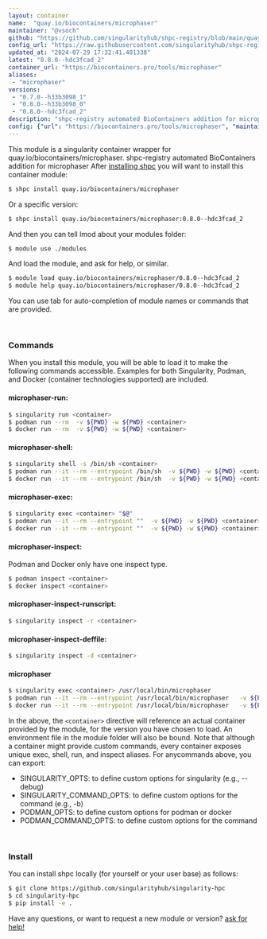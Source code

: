 ```yaml
---
layout: container
name:  "quay.io/biocontainers/microphaser"
maintainer: "@vsoch"
github: "https://github.com/singularityhub/shpc-registry/blob/main/quay.io/biocontainers/microphaser/container.yaml"
config_url: "https://raw.githubusercontent.com/singularityhub/shpc-registry/main/quay.io/biocontainers/microphaser/container.yaml"
updated_at: "2024-07-29 17:32:41.401338"
latest: "0.8.0--hdc3fcad_2"
container_url: "https://biocontainers.pro/tools/microphaser"
aliases:
 - "microphaser"
versions:
 - "0.7.0--h33b3098_1"
 - "0.8.0--h33b3098_0"
 - "0.8.0--hdc3fcad_2"
description: "shpc-registry automated BioContainers addition for microphaser"
config: {"url": "https://biocontainers.pro/tools/microphaser", "maintainer": "@vsoch", "description": "shpc-registry automated BioContainers addition for microphaser", "latest": {"0.8.0--hdc3fcad_2": "sha256:f32bdddbe1ccedac81990eb3a0c730ab102905807ae66a0fc25d6fb6c888edf1"}, "tags": {"0.7.0--h33b3098_1": "sha256:f8efebb325c85230d3c71fbf1308af512e2926bb6f2aa45f0c34e5e1b42f6b2a", "0.8.0--h33b3098_0": "sha256:b4274fcad623e4397ec2d237f5fb3a5b437fdccf3f99a987ad22a56acfecd394", "0.8.0--hdc3fcad_2": "sha256:f32bdddbe1ccedac81990eb3a0c730ab102905807ae66a0fc25d6fb6c888edf1"}, "docker": "quay.io/biocontainers/microphaser", "aliases": {"microphaser": "/usr/local/bin/microphaser"}}
---
```


This module is a singularity container wrapper for quay.io/biocontainers/microphaser.
shpc-registry automated BioContainers addition for microphaser
After [installing shpc](#install) you will want to install this container module:


```bash
$ shpc install quay.io/biocontainers/microphaser
```

Or a specific version:

```bash
$ shpc install quay.io/biocontainers/microphaser:0.8.0--hdc3fcad_2
```

And then you can tell lmod about your modules folder:

```bash
$ module use ./modules
```

And load the module, and ask for help, or similar.

```bash
$ module load quay.io/biocontainers/microphaser/0.8.0--hdc3fcad_2
$ module help quay.io/biocontainers/microphaser/0.8.0--hdc3fcad_2
```

You can use tab for auto-completion of module names or commands that are provided.

<br>

### Commands

When you install this module, you will be able to load it to make the following commands accessible.
Examples for both Singularity, Podman, and Docker (container technologies supported) are included.

#### microphaser-run:

```bash
$ singularity run <container>
$ podman run --rm  -v ${PWD} -w ${PWD} <container>
$ docker run --rm  -v ${PWD} -w ${PWD} <container>
```

#### microphaser-shell:

```bash
$ singularity shell -s /bin/sh <container>
$ podman run --it --rm --entrypoint /bin/sh  -v ${PWD} -w ${PWD} <container>
$ docker run --it --rm --entrypoint /bin/sh  -v ${PWD} -w ${PWD} <container>
```

#### microphaser-exec:

```bash
$ singularity exec <container> "$@"
$ podman run --it --rm --entrypoint ""  -v ${PWD} -w ${PWD} <container> "$@"
$ docker run --it --rm --entrypoint ""  -v ${PWD} -w ${PWD} <container> "$@"
```

#### microphaser-inspect:

Podman and Docker only have one inspect type.

```bash
$ podman inspect <container>
$ docker inspect <container>
```

#### microphaser-inspect-runscript:

```bash
$ singularity inspect -r <container>
```

#### microphaser-inspect-deffile:

```bash
$ singularity inspect -d <container>
```


#### microphaser

```bash
$ singularity exec <container> /usr/local/bin/microphaser
$ podman run --it --rm --entrypoint /usr/local/bin/microphaser   -v ${PWD} -w ${PWD} <container> -c " $@"
$ docker run --it --rm --entrypoint /usr/local/bin/microphaser   -v ${PWD} -w ${PWD} <container> -c " $@"
```



In the above, the `<container>` directive will reference an actual container provided
by the module, for the version you have chosen to load. An environment file in the
module folder will also be bound. Note that although a container
might provide custom commands, every container exposes unique exec, shell, run, and
inspect aliases. For anycommands above, you can export:

 - SINGULARITY_OPTS: to define custom options for singularity (e.g., --debug)
 - SINGULARITY_COMMAND_OPTS: to define custom options for the command (e.g., -b)
 - PODMAN_OPTS: to define custom options for podman or docker
 - PODMAN_COMMAND_OPTS: to define custom options for the command

<br>

### Install

You can install shpc locally (for yourself or your user base) as follows:

```bash
$ git clone https://github.com/singularityhub/singularity-hpc
$ cd singularity-hpc
$ pip install -e .
```

Have any questions, or want to request a new module or version? [ask for help!](https://github.com/singularityhub/singularity-hpc/issues)